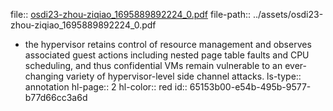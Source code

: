 file:: [osdi23-zhou-ziqiao_1695889892224_0.pdf](../assets/osdi23-zhou-ziqiao_1695889892224_0.pdf)
file-path:: ../assets/osdi23-zhou-ziqiao_1695889892224_0.pdf

- the hypervisor retains control of resource management and observes associated guest actions including nested page table faults and CPU scheduling, and thus confidential VMs remain vulnerable to an ever-changing variety of hypervisor-level side channel attacks. 
  ls-type:: annotation
  hl-page:: 2
  hl-color:: red
  id:: 65153b00-e54b-495b-9577-b77d66cc3a6d